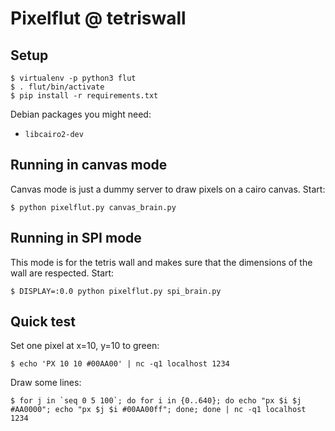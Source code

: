 # Pixelflut @ tetriswall

## Setup

    $ virtualenv -p python3 flut
	$ . flut/bin/activate
	$ pip install -r requirements.txt

Debian packages you might need:

- `libcairo2-dev`

## Running in canvas mode

Canvas mode is just a dummy server to draw pixels on a cairo canvas.
Start:

    $ python pixelflut.py canvas_brain.py

## Running in SPI mode

This mode is for the tetris wall and makes sure that the dimensions
of the wall are respected.
Start:

	$ DISPLAY=:0.0 python pixelflut.py spi_brain.py
	

## Quick test

Set one pixel at x=10, y=10 to green:

	$ echo 'PX 10 10 #00AA00' | nc -q1 localhost 1234

Draw some lines:

	$ for j in `seq 0 5 100`; do for i in {0..640}; do echo "px $i $j #AA0000"; echo "px $j $i #00AA00ff"; done; done | nc -q1 localhost 1234

